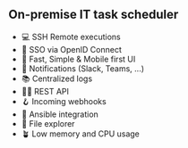 ## On-premise IT task scheduler
- 💻 SSH Remote executions
- 🪪 SSO via OpenID Connect
- 📱 Fast, Simple & Mobile first UI
- 🔔 Notifications (Slack, Teams, ...)
- 📚 Centralized logs
- 🧑‍💻 REST API
- 🪝 Incoming webhooks
- 📖 Ansible integration
- 🔎 File explorer
- 🪴 Low memory and CPU usage
